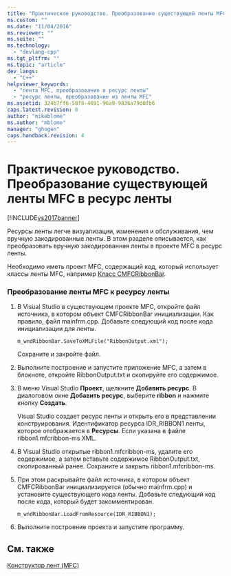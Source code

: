 ```yaml
---
title: "Практическое руководство. Преобразование существующей ленты MFC в ресурс ленты | Microsoft Docs"
ms.custom: ""
ms.date: "11/04/2016"
ms.reviewer: ""
ms.suite: ""
ms.technology: 
  - "devlang-cpp"
ms.tgt_pltfrm: ""
ms.topic: "article"
dev_langs: 
  - "C++"
helpviewer_keywords: 
  - "лента MFC, преобразование в ресурс ленты"
  - "ресурс ленты, преобразование из ленты MFC"
ms.assetid: 324b7ff6-58f9-4691-96a9-9836a79d0fb6
caps.latest.revision: 8
author: "mikeblome"
ms.author: "mblome"
manager: "ghogen"
caps.handback.revision: 4
---
```

# Практическое руководство. Преобразование существующей ленты MFC в ресурс ленты
[!INCLUDE[vs2017banner](../assembler/inline/includes/vs2017banner.md)]

Ресурсы ленты легче визуализации, изменения и обслуживания, чем вручную закодированные ленты.  В этом разделе описывается, как преобразовать вручную закодированная ленты в проекте MFC в ресурс ленты.  
  
 Необходимо иметь проект MFC, содержащий код, который использует классы ленты MFC, например [Класс CMFCRibbonBar](../mfc/reference/cmfcribbonbar-class.md).  
  
### Преобразование ленты MFC к ресурсу ленты  
  
1.  В Visual Studio в существующем проекте MFC, откройте файл источника, в котором объект CMFCRibbonBar инициализации.  Как правило, файл mainfrm.cpp.  Добавьте следующий код после кода инициализации для ленты.  
  
    ```  
    m_wndRibbonBar.SaveToXMLFile("RibbonOutput.xml");  
    ```  
  
     Сохраните и закройте файл.  
  
2.  Выполните построение и запустите приложение MFC, а затем в блокноте, откройте RibbonOutput.txt и скопируйте его содержимое.  
  
3.  В меню Visual Studio **Проект**, щелкните **Добавить ресурс**.  В диалоговом окне **Добавить ресурс**, выберите **ribbon** и нажмите кнопку **Создать**.  
  
     Visual Studio создает ресурс ленты и открыть его в представлении конструирования.  Идентификатор ресурса IDR\_RIBBON1 ленты, которое отображается в **Ресурсы**.  Если указана в файле ribbon1.mfcribbon\-ms XML.  
  
4.  В Visual Studio открытые ribbon1.mfcribbon\-ms, удалите его содержимое, а затем вставьте содержимое RibbonOutput.txt, скопированный ранее.  Сохраните и закрыть ribbon1.mfcribbon\-ms.  
  
5.  При этом раскрывайте файл источника, в котором объект CMFCRibbonBar инициализируется \(обычно mainfrm.cpp\) и установите существующего кода ленты.  Добавьте следующий код после кода, который будет закомментирован.  
  
    ```  
    m_wndRibbonBar.LoadFromResource(IDR_RIBBON1);  
    ```  
  
6.  Выполните построение проекта и запустите программу.  
  
## См. также  
 [Конструктор лент \(MFC\)](../mfc/ribbon-designer-mfc.md)
